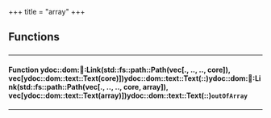 +++
title = "array"
+++
## Functions

### 


_____________________
#### Function ydoc::dom::link::Link(std::fs::path::Path(vec[., .., .., core]), vec[ydoc::dom::text::Text(core)])ydoc::dom::text::Text(::)ydoc::dom::link::Link(std::fs::path::Path(vec[., .., .., core, array]), vec[ydoc::dom::text::Text(array)])ydoc::dom::text::Text(::)`outOfArray`
_____________________


